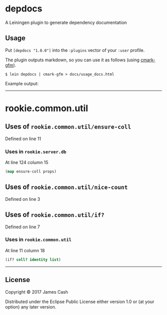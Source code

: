 # depdocs

A Leiningen plugin to generate dependency documentation

## Usage

Put `[depdocs "1.0.0"]` into the `:plugins` vector of your `:user`
profile.

The plugin outputs markdown, so you can use it as follows (using [cmark-gfm](https://github.com/github/cmark/)).

    $ lein depdocs | cmark-gfm > docs/usage_docs.html

Example output:

<hr>

rookie.common.util
==========

## Uses of  `rookie.common.util/ensure-coll`

Defined on line 11

### Uses in  `rookie.server.db`

At line 124 column 15

```clojure
(map ensure-coll props)
```
## Uses of  `rookie.common.util/nice-count`

Defined on line 3

## Uses of  `rookie.common.util/if?`

Defined on line 7

### Uses in  `rookie.common.util`

At line 11 column 18

```clojure
(if? coll? identity list)
```
<hr>

## License

Copyright © 2017 James Cash

Distributed under the Eclipse Public License either version 1.0 or (at
your option) any later version.
